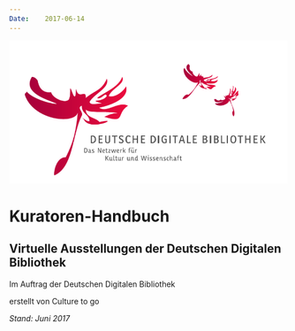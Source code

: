```yaml
---
Date:    2017-06-14
---
```


![Deutsche Digitale Bibliothek][logo]

# Kuratoren-Handbuch

## Virtuelle Ausstellungen der Deutschen Digitalen Bibliothek

Im Auftrag der Deutschen Digitalen Bibliothek

erstellt von Culture to go

*Stand: Juni 2017*


[logo]: img/logo.png "Deutsche Digitale Bibliothek - Das Netzwerk für Kultur und Wissenschaft"